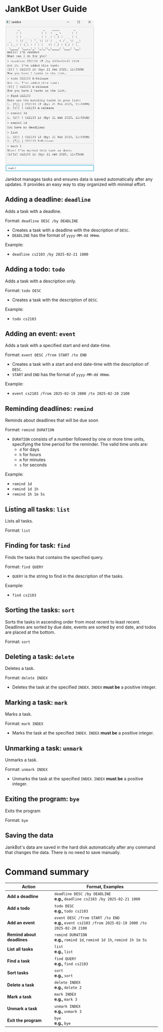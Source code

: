 # JankBot User Guide

<img src="./Ui.png" alt="JankBot UI" height="500"/>

Jankbot manages tasks and ensures data is saved automatically after any updates.
It provides an easy way to stay organized with minimal effort.

## Adding a deadline: `deadline`

Adds a task with a deadline.

Format: `deadline DESC /by DEADLINE`

- Creates a task with a deadline with the description of `DESC`.
- `DEADLINE` has the format of `yyyy-MM-dd HHmm`.

Example:

- `deadline cs2103 /by 2025-02-21 1000`

## Adding a todo: `todo`

Adds a task with a description only.

Format: `todo DESC`

- Creates a task with the description of `DESC`.

Example:

- `todo cs2103`

## Adding an event: `event`

Adds a task with a specified start and end date-time.

Format: `event DESC /from START /to END`

- Creates a task with a start and end date-time  with the description of `DESC`.
- `START` and `END` has the format of `yyyy-MM-dd HHmm`.

Example:

- `event cs2103 /from 2025-02-19 2000 /to 2025-02-20 2100`

## Reminding deadlines: `remind`

Reminds about deadlines that will be due soon

Format: `remind DURATION`

- `DURATION` consists of a number followed by one or more time units,
  specifying the time period for the reminder.
  The valid time units are:
  - `d` for days
  - `h` for hours
  - `m` for minutes
  - `s` for seconds

Example:

- `remind 1d`
- `remind 1d 1h`
- `remind 1h 1m 5s`

## Listing all tasks: `list`

Lists all tasks.

Format: `list`

## Finding for task: `find`

Finds the tasks that contains the specified query.

Format: `find QUERY`

- `QUERY` is the string to find in the description of the tasks.

Example:

- `find cs2103`

## Sorting the tasks: `sort`

Sorts the tasks in ascending order from most recent to least recent.
Deadlines are sorted by due date,
events are sorted by end date,
and todos are placed at the bottom.

Format: `sort`

## Deleting a task: `delete`

Deletes a task.

Format: `delete INDEX`

- Deletes the task at the specified `INDEX`.
  `INDEX` **must be** a positive integer.

## Marking a task: `mark`

Marks a task.

Format: `mark INDEX`

- Marks the task at the specified `INDEX`.
  `INDEX` **must be** a positive integer.

## Unmarking a task: `unmark`

Unmarks a task.

Format: `unmark INDEX`

- Unmarks the task at the specified `INDEX`.
  `INDEX` **must be** a positive integer.

## Exiting the program: `bye`

Exits the program

Format: `bye`

## Saving the data

JankBot's data are saved in the hard disk automatically after any command
that changes the data.
There is no need to save manually.

# Command summary

| **Action**               | **Format, Examples**                                                                 |
|--------------------------|--------------------------------------------------------------------------------------|
| **Add a deadline**        | `deadline DESC /by DEADLINE`<br>**e.g.,** `deadline cs2103 /by 2025-02-21 1000`        |
| **Add a todo**            | `todo DESC`<br>**e.g.,** `todo cs2103`                                                |
| **Add an event**          | `event DESC /from START /to END`<br>**e.g.,** `event cs2103 /from 2025-02-19 2000 /to 2025-02-20 2100` |
| **Remind about deadlines**| `remind DURATION`<br>**e.g.,** `remind 1d`, `remind 1d 1h`, `remind 1h 1m 5s`        |
| **List all tasks**        | `list`<br>**e.g.,** `list`                                                             |
| **Find a task**           | `find QUERY`<br>**e.g.,** `find cs2103`                                               |
| **Sort tasks**            | `sort`<br>**e.g.,** `sort`                                                             |
| **Delete a task**         | `delete INDEX`<br>**e.g.,** `delete 2`                                                 |
| **Mark a task**           | `mark INDEX`<br>**e.g.,** `mark 3`                                                    |
| **Unmark a task**         | `unmark INDEX`<br>**e.g.,** `unmark 3`                                                |
| **Exit the program**      | `bye`<br>**e.g.,** `bye`                                                              |

